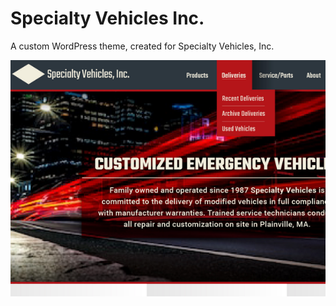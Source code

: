 Specialty Vehicles Inc.
===

A custom WordPress theme, created for Specialty Vehicles, Inc.

![Screenshot of Website](screenshot.png)